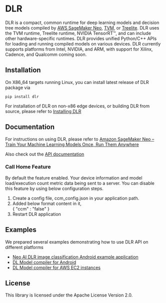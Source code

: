 # DLR

DLR is a compact, common runtime for deep learning models and decision tree models compiled by [AWS SageMaker Neo](https://aws.amazon.com/sagemaker/neo/), [TVM](https://tvm.ai/), or [Treelite](https://treelite.readthedocs.io/en/latest/install.html). DLR uses the TVM runtime, Treelite runtime, NVIDIA TensorRT™, and can include other hardware-specific runtimes. DLR provides unified Python/C++ APIs for loading and running compiled models on various devices. DLR currently supports platforms from Intel, NVIDIA, and ARM, with support for Xilinx, Cadence, and Qualcomm coming soon.

## Installation
On X86_64 targets running Linux, you can install latest release of DLR package via 

`pip install dlr`

For installation of DLR on non-x86 edge devices, or building DLR from source, please refer to [Installing DLR](https://neo-ai-dlr.readthedocs.io/en/latest/install.html)

## Documentation
For instructions on using DLR, please refer to [Amazon SageMaker Neo – Train Your Machine Learning Models Once, Run Them Anywhere](https://aws.amazon.com/blogs/aws/amazon-sagemaker-neo-train-your-machine-learning-models-once-run-them-anywhere/)

Also check out the [API documentation](https://neo-ai-dlr.readthedocs.io/en/latest/)

### Call Home Feature
By default the feature enabled. Your device information and model load/execution count metric data being sent to a server.
You can disable this feature by using below configuration steps.                             
  1. Create a config file, ccm_config.json in your application path.                             
  2. Added below format content in it,                             
	{
		"ccm" : "false"
	}                             
  3. Restart DLR application

## Examples
We prepared several examples demonstrating how to use DLR API on different platforms

* [Neo AI DLR image classification Android example application](examples/android/image_classification)
* [DL Model compiler for Android](examples/android/tvm_compiler)
* [DL Model compiler for AWS EC2 instances](container/ec2_compilation_container)

## License

This library is licensed under the Apache License Version 2.0. 

